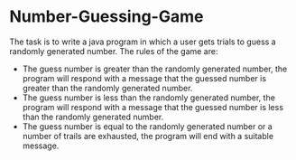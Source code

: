 # Number-Guessing-Game
The task is to write a java program in which a user gets trials to guess a randomly generated number. The rules of the game are:
* The guess number is greater than the randomly generated number, the program will respond with a message that the guessed number is greater than the randomly generated number.
* The guess number is less than the randomly generated number, the program will respond with a message that the guessed number is less than the randomly generated number.
* The guess number is equal to the randomly generated number or a number of trails are exhausted, the program will end with a suitable message.
